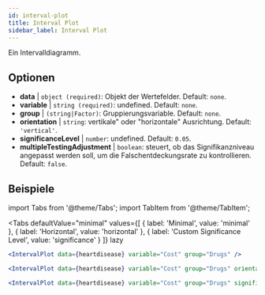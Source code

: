 ```yaml
---
id: interval-plot
title: Interval Plot
sidebar_label: Interval Plot
---
```


Ein Intervalldiagramm.

## Optionen

* __data__ | `object (required)`: Objekt der Wertefelder. Default: `none`.
* __variable__ | `string (required)`: undefined. Default: `none`.
* __group__ | `(string|Factor)`: Gruppierungsvariable. Default: `none`.
* __orientation__ | `string`: vertikale" oder "horizontale" Ausrichtung. Default: `'vertical'`.
* __significanceLevel__ | `number`: undefined. Default: `0.05`.
* __multipleTestingAdjustment__ | `boolean`: steuert, ob das Signifikanzniveau angepasst werden soll, um die Falschentdeckungsrate zu kontrollieren. Default: `false`.


## Beispiele

import Tabs from '@theme/Tabs';
import TabItem from '@theme/TabItem';

<Tabs
    defaultValue="minimal"
    values={[
        { label: 'Minimal', value: 'minimal' },
        { label: 'Horizontal', value: 'horizontal' },
        { label: 'Custom Significance Level', value: 'significance' }
    ]}
    lazy
>

<TabItem value="minimal">

```jsx live
<IntervalPlot data={heartdisease} variable="Cost" group="Drugs" />
```
</TabItem>

<TabItem value="horizontal">

```jsx live
<IntervalPlot data={heartdisease} variable="Cost" group="Drugs" orientation="horizontal" />
```

</TabItem>

<TabItem value="significance">

```jsx live
<IntervalPlot data={heartdisease} variable="Cost" group="Drugs" significanceLevel={0.01} />
```
</TabItem>

</Tabs>
